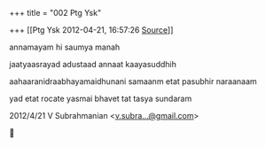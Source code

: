 +++
title = "002 Ptg Ysk"

+++
[[Ptg Ysk	2012-04-21, 16:57:26 [Source](https://groups.google.com/g/bvparishat/c/Wi1RxEVo1qw)]]



annamayam hi saumya manah

  

jaatyaasrayad adustaad annaat kaayasuddhih

  

aahaaranidraabhayamaidhunani samaanm etat pasubhir naraanaam

  

yad etat rocate yasmai bhavet tat tasya sundaram  
  

2012/4/21 V Subrahmanian \<[v.subra...@gmail.com]()\>



